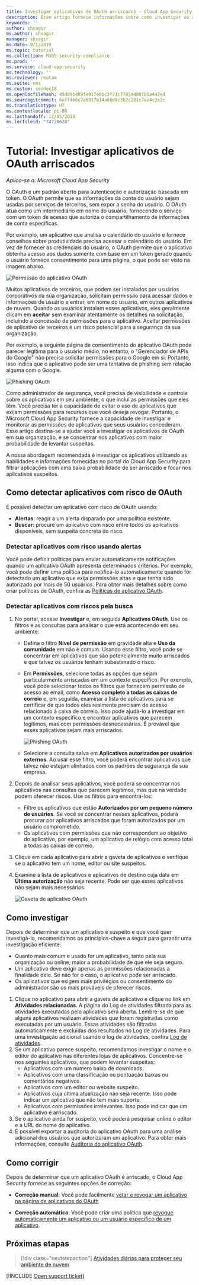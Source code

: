 ```yaml
---
title: Investigar aplicativos de OAuth arriscados - Cloud App Security | Microsoft Docs
description: Esse artigo fornece informações sobre como investigar os aplicativos de OAuth arriscados no Cloud App Security.
keywords: ''
author: shsagir
ms.author: shsagir
manager: shsagir
ms.date: 9/1/2019
ms.topic: tutorial
ms.collection: M365-security-compliance
ms.prod: ''
ms.service: cloud-app-security
ms.technology: ''
ms.reviewer: reutam
ms.suite: ems
ms.custom: seodec18
ms.openlocfilehash: 45d89b489fe017e0bc3f71c7785a4007b1a447e4
ms.sourcegitcommit: 6eff466c7a6817b14a60d8c3b2c201c7ae4c2e2c
ms.translationtype: HT
ms.contentlocale: pt-BR
ms.lasthandoff: 12/05/2019
ms.locfileid: "74720628"
---
```

# <a name="tutorial-investigate-risky-oauth-apps"></a>Tutorial: Investigar aplicativos de OAuth arriscados

*Aplica-se a: Microsoft Cloud App Security*

O OAuth é um padrão aberto para autenticação e autorização baseada em token. O OAuth permite que as informações da conta do usuário sejam usadas por serviços de terceiros, sem expor a senha do usuário. O OAuth atua como um intermediário em nome do usuário, fornecendo o serviço com um token de acesso que autoriza o compartilhamento de informações de conta específicas.

Por exemplo, um aplicativo que analisa o calendário do usuário e fornece conselhos sobre produtividade precisa acessar o calendário do usuário. Em vez de fornecer as credenciais do usuário, o OAuth permite que o aplicativo obtenha acesso aos dados somente com base em um token gerado quando o usuário fornece consentimento para uma página, o que pode ser visto na imagem abaixo.

![Permissão do aplicativo OAuth](media/oauth-permission.png)

Muitos aplicativos de terceiros, que podem ser instalados por usuários corporativos da sua organização, solicitam permissão para acessar dados e informações de usuário e entrar, em nome do usuário, em outros aplicativos de nuvem. Quando os usuários instalam esses aplicativos, eles geralmente clicam em **aceitar** sem examinar atentamente os detalhes na solicitação, incluindo a concessão de permissões para o aplicativo. Aceitar permissões de aplicativo de terceiros é um risco potencial para a segurança da sua organização.

Por exemplo, a seguinte página de consentimento do aplicativo OAuth pode parecer legítima para o usuário médio, no entanto, o "Gerenciador de APIs do Google" não precisa solicitar permissões para o Google em si. Portanto, isso indica que o aplicativo pode ser uma tentativa de phishing sem relação alguma com o Google.

![Phishing OAuth](media/oauth-phishing.png)

Como administrador de segurança, você precisa de visibilidade e controle sobre os aplicativos em seu ambiente, o que inclui as permissões que eles têm. Você precisa ter a capacidade de evitar o uso de aplicativos que exijam permissões para recursos que você deseja revogar. Portanto, o Microsoft Cloud App Security fornece a capacidade de investigar e monitorar as permissões de aplicativos que seus usuários concederam. Esse artigo destina-se a ajudar você a investigar os aplicativos de OAuth em sua organização, e se concentrar nos aplicativos com maior probabilidade de levantar suspeitas.

A nossa abordagem recomendada é investigar os aplicativos utilizando as habilidades e informações fornecidas no portal do Cloud App Security para filtrar aplicações com uma baixa probabilidade de ser arriscado e focar nos aplicativos suspeitos.

## <a name="how-to-detect-risky-oauth-apps"></a>Como detectar aplicativos com risco de OAuth

É possível detectar um aplicativo com risco de OAuth usando:

- **Alertas**: reagir a um alerta disparado por uma política existente.
- **Buscar**: procure um aplicativo com risco entre todos os aplicativos disponíveis, sem suspeita concreta do risco.

### <a name="detect-risky-apps-using-alerts"></a>Detectar aplicativos com risco usando alertas

Você pode definir políticas para enviar automaticamente notificações quando um aplicativo OAuth apresenta determinados critérios. Por exemplo, você pode definir uma política para notificá-lo automaticamente quando for detectado um aplicativo que exija permissões altas e que tenha sido autorizado por mais de 50 usuários. Para obter mais detalhes sobre como criar políticas de OAuth, confira as [Políticas de aplicativo OAuth](app-permission-policy.md).

### <a name="detect-risky-apps-by-hunting"></a>Detectar aplicativos com riscos pela busca

1. No portal, acesse **Investigar** e, em seguida **Aplicativos OAuth**. Use os filtros e as consultas para analisar o que está acontecendo em seu ambiente:

    - Defina o filtro **Nível de permissão** em gravidade alta e **Uso da comunidade** em não é comum. Usando esse filtro, você pode se concentrar em aplicativos que são potencialmente muito arriscados e que talvez os usuários tenham subestimado o risco.
    - Em **Permissões**, selecione todas as opções que sejam particularmente arriscadas em um contexto específico. Por exemplo, você pode selecionar todos os filtros que fornecem permissão de acesso ao email, como **Acesso completo a todas as caixas de correio** e, em seguida, examinar a lista de aplicativos para se certificar de que todos eles realmente precisam de acesso relacionado à caixa de correio. Isso pode ajudá-lo a investigar em um contexto específico e encontrar aplicativos que parecem legítimos, mas com permissões desnecessárias. É provável que esses aplicativos sejam mais arriscados.

        ![Phishing OAuth](media/oauth-filters.png)

    - Selecione a consulta salva em **Aplicativos autorizados por usuários externos**. Ao usar esse filtro, você poderá encontrar aplicativos que talvez não estejam alinhados com os padrões de segurança da sua empresa.
1. Depois de analisar seus aplicativos, você poderá se concentrar nos aplicativos nas consultas que parecem legítimos, mas que na verdade podem oferecer riscos. Use os filtros para encontrá-los:
    - Filtre os aplicativos que estão **Autorizados por um pequeno número de usuários**. Se você se concentrar nesses aplicativos, poderá procurar por aplicativos arriscados que foram autorizados por um usuário comprometido.
    - Os aplicativos com permissões que não correspondem ao objetivo do aplicativo, por exemplo, um aplicativo de relógio com acesso total a todas as caixas de correio.
1. Clique em cada aplicativo para abrir a gaveta de aplicativos e verifique se o aplicativo tem um nome, editor ou site suspeitos.
1. Examine a lista de aplicativos e aplicativos de destino cuja data em **Última autorização** não seja recente. Pode ser que esses aplicativos não sejam mais necessários.

    ![Gaveta de aplicativo OAuth](media/oauth-drawer.png)

## <a name="how-to-investigate"></a>Como investigar

Depois de determinar que um aplicativo é suspeito e que você quer investigá-lo, recomendamos os princípios-chave a seguir para garantir uma investigação eficiente:

- Quanto mais comum e usado for um aplicativo, tanto pela sua organização ou online, maior a probabilidade de que ele seja seguro.
- Um aplicativo deve exigir apenas as permissões relacionadas à finalidade dele. Se não for o caso, o aplicativo pode ser arriscado.
- Os aplicativos que exigem mais privilégios ou consentimento do administrador são os mais prováveis de oferecer riscos.

1. Clique no aplicativo para abrir a gaveta de aplicativo e clique no link em **Atividades relacionadas**. A página do Log de atividades filtrada para as atividades executadas pelo aplicativo será aberta. Lembre-se de que alguns aplicativos realizam atividades que foram registradas como executadas por um usuário. Essas atividades são filtradas automaticamente e excluídas dos resultados no Log de atividades. Para uma investigação adicional usando o log de atividades, confira [Log de atividades](activity-filters.md).
1. Se um aplicativo parece suspeito, recomendamos investigar o nome e o editor do aplicativo nas diferentes lojas de aplicativos. Concentre-se nos seguintes aplicativos, que podem levantar suspeitas:
    - Aplicativos com um número baixo de downloads.
    - Aplicativos com uma classificação ou pontuação baixas ou comentários negativos.
    - Aplicativos com um editor ou website suspeito.
    - Aplicativos cuja última atualização não seja recente. Isso pode indicar um aplicativo que não tem mais suporte.
    - Aplicativos com permissões irrelevantes. Isso pode indicar que um aplicativo é arriscado.
1. Se o aplicativo ainda for suspeito, você poderá pesquisar online o editor e a URL do nome do aplicativo.
1. É possível exportar a auditoria do aplicativo OAuth para uma análise adicional dos usuários que autorizaram um aplicativo. Para obter mais informações, consulte [Auditoria do aplicativo OAuth](manage-app-permissions.md#oauth-app-auditing).

## <a name="how-to-remediate"></a>Como corrigir

Depois de determinar que um aplicativo OAuth é arriscado, o Cloud App Security fornece as seguintes opções de correção:

- **Correção manual**: Você pode facilmente [vetar e revogar um aplicativo na página de aplicativos do OAuth](manage-app-permissions.md#ban-or-approve-an-app)

- **Correção automática**: Você pode criar uma política que [revogue automaticamente um aplicativo ou um usuário específico de um aplicativo](app-permission-policy.md).

## <a name="next-steps"></a>Próximas etapas

> [!div class="nextstepaction"]
> [Atividades diárias para proteger seu ambiente de nuvem](daily-activities-to-protect-your-cloud-environment.md)

[!INCLUDE [Open support ticket](includes/support.md)]
